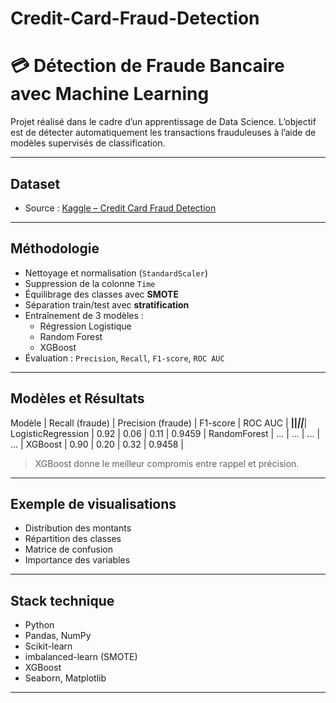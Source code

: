 # Credit-Card-Fraud-Detection
# 💳 Détection de Fraude Bancaire avec Machine Learning

Projet réalisé dans le cadre d’un apprentissage de Data Science. L’objectif est de détecter automatiquement les transactions frauduleuses à l’aide de modèles supervisés de classification.

---

## Dataset

- Source : [Kaggle – Credit Card Fraud Detection](https://www.kaggle.com/datasets/mlg-ulb/creditcardfraud)
---

## Méthodologie

- Nettoyage et normalisation (`StandardScaler`)
- Suppression de la colonne `Time`
- Équilibrage des classes avec **SMOTE**
- Séparation train/test avec **stratification**
- Entraînement de 3 modèles :
  - Régression Logistique
  - Random Forest
  - XGBoost
- Évaluation : `Precision`, `Recall`, `F1-score`, `ROC AUC`

---

## Modèles et Résultats

 Modèle             | Recall (fraude)  | Precision (fraude)  | F1-score  | ROC AUC  |
____________________|__________________|_____________________|__________|_________|
 LogisticRegression | 0.92             | 0.06                | 0.11     | 0.9459  |
 RandomForest       | ...              | ...                 | ...      | ...     |
 XGBoost            | 0.90             | 0.20                | 0.32     | 0.9458  |

> XGBoost donne le meilleur compromis entre rappel et précision.

---

## Exemple de visualisations

- Distribution des montants
- Répartition des classes
- Matrice de confusion
- Importance des variables

---

## Stack technique

- Python
- Pandas, NumPy
- Scikit-learn
- imbalanced-learn (SMOTE)
- XGBoost
- Seaborn, Matplotlib

---


